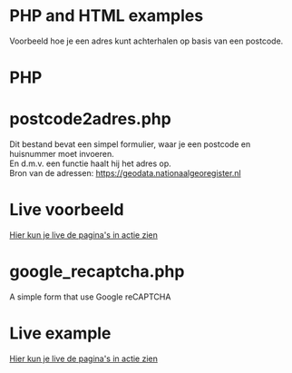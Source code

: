 # PHP and HTML examples
Voorbeeld hoe je een adres kunt achterhalen op basis van een postcode.<br>

# PHP
# postcode2adres.php

Dit bestand bevat een simpel formulier, waar je een postcode en huisnummer moet invoeren.<br>
En d.m.v. een functie haalt hij het adres op. <br>
Bron van de adressen: https://geodata.nationaalgeoregister.nl

# Live voorbeeld
[Hier kun je live de pagina's in actie zien](https://www.trebnie.nl/test/postcode2adres.php)


# google_recaptcha.php
A simple form that use Google reCAPTCHA

# Live example
[Hier kun je live de pagina's in actie zien](https://www.trebnie.nl/test/google_recaptcha.php)
